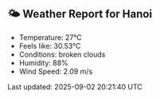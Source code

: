 <!-- WEATHER-START -->
## 🌤 Weather Report for Hanoi

- Temperature: 27°C
- Feels like: 30.53°C
- Conditions: broken clouds
- Humidity: 88%
- Wind Speed: 2.09 m/s

Last updated: 2025-09-02 20:21:40 UTC
<!-- WEATHER-END -->
